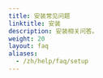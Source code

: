 ```yaml
---
title: 安装常见问题
linktitle: 安装
description: 安装相关问答。
weight: 20
layout: faq
aliases:
  - /zh/help/faq/setup
---
```

